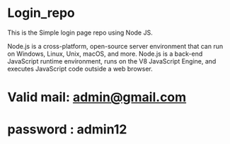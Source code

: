 # Login_repo
This is the Simple login page repo using Node JS.

Node.js is a cross-platform, open-source server environment that can run on Windows, Linux, Unix, macOS, and more. Node.js is a back-end JavaScript runtime environment, runs on the V8 JavaScript Engine, and executes JavaScript code outside a web browser.


# Valid mail: admin@gmail.com
# password  : admin12


